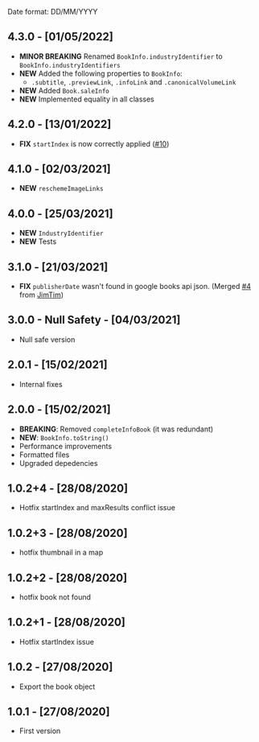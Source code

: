 Date format: DD/MM/YYYY

## 4.3.0 - [01/05/2022]

- **MINOR BREAKING** Renamed `BookInfo.industryIdentifier` to `BookInfo.industryIdentifiers`
- **NEW** Added the following properties to `BookInfo`:
  - `.subtitle`, `.previewLink`, `.infoLink` and `.canonicalVolumeLink`
- **NEW** Added `Book.saleInfo`
- **NEW** Implemented equality in all classes

## 4.2.0 - [13/01/2022]

- **FIX** `startIndex` is now correctly applied ([#10](https://github.com/bdlukaa/books_finder/pull/10))

## 4.1.0 - [02/03/2021]

- **NEW** `reschemeImageLinks`

## 4.0.0 - [25/03/2021]

- **NEW** `IndustryIdentifier`
- **NEW** Tests

## 3.1.0 - [21/03/2021]

- **FIX** `publisherDate` wasn't found in google books api json. (Merged [#4](https://github.com/bdlukaa/books_finder/pull/4) from [JimTim](https://github.com/JimTim))

## 3.0.0 - Null Safety - [04/03/2021]

- Null safe version

## 2.0.1 - [15/02/2021]

- Internal fixes

## 2.0.0 - [15/02/2021]

- **BREAKING**: Removed `completeInfoBook` (it was redundant)
- **NEW**: `BookInfo.toString()`
- Performance improvements
- Formatted files
- Upgraded depedencies

## 1.0.2+4 - [28/08/2020]

- Hotfix startIndex and maxResults conflict issue

## 1.0.2+3 - [28/08/2020]

- hotfix thumbnail in a map

## 1.0.2+2 - [28/08/2020]

- hotfix book not found

## 1.0.2+1 - [28/08/2020]

- Hotfix startIndex issue

## 1.0.2 - [27/08/2020]

- Export the book object

## 1.0.1 - [27/08/2020]

- First version
